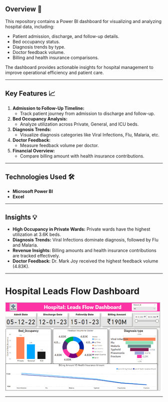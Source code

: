 
## Overview :hospital:
This repository contains a Power BI dashboard for visualizing and analyzing hospital data, including:
- Patient admission, discharge, and follow-up details.
- Bed occupancy status.
- Diagnosis trends by type.
- Doctor feedback volume.
- Billing and health insurance comparisons.

The dashboard provides actionable insights for hospital management to improve operational efficiency and patient care.

---

## Key Features :chart_with_upwards_trend:
1. **Admission to Follow-Up Timeline:**
   - Track patient journey from admission to discharge and follow-up.
2. **Bed Occupancy Analysis:**
   - Analyze utilization across Private, General, and ICU beds.
3. **Diagnosis Trends:**
   - Visualize diagnosis categories like Viral Infections, Flu, Malaria, etc.
4. **Doctor Feedback:**
   - Measure feedback volume per doctor.
5. **Financial Overview:**
   - Compare billing amount with health insurance contributions.

---



## Technologies Used :hammer_and_wrench:
- **Microsoft Power BI**
- **Excel**

---


## Insights :bulb:
- **High Occupancy in Private Wards:** Private wards have the highest utilization at 3.6K beds.
- **Diagnosis Trends:** Viral Infections dominate diagnosis, followed by Flu and Malaria.
- **Revenue Insights:** Billing amounts and health insurance contributions are tracked effectively.
- **Doctor Feedback:** Dr. Mark Joy received the highest feedback volume (4.83K).

---

# Hospital Leads Flow Dashboard

![Dashboard Preview](Leads%20Flow%20Dashboard.png)

---

